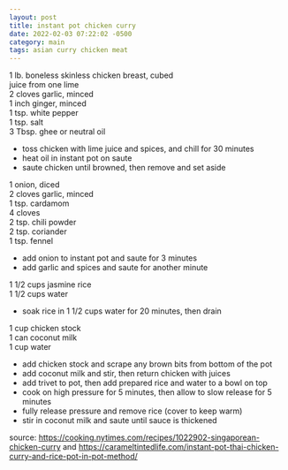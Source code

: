 ```yaml
---
layout: post
title: instant pot chicken curry
date: 2022-02-03 07:22:02 -0500
category: main
tags: asian curry chicken meat
---
```


1 lb. boneless skinless chicken breast, cubed  
juice from one lime  
2 cloves garlic, minced  
1 inch ginger, minced  
1 tsp. white pepper  
1 tsp. salt  
3 Tbsp. ghee or neutral oil  
* toss chicken with lime juice and spices, and chill for 30 minutes
* heat oil in instant pot on saute
* saute chicken until browned, then remove and set aside

1 onion, diced    
2 cloves garlic, minced  
1 tsp. cardamom  
4 cloves  
2 tsp. chili powder  
2 tsp. coriander  
1 tsp. fennel  
* add onion to instant pot and saute for 3 minutes
* add garlic and spices and saute for another minute

1 1/2 cups jasmine rice  
1 1/2 cups water  
* soak rice in 1 1/2 cups water for 20 minutes, then drain

1 cup chicken stock  
1 can coconut milk  
1 cup water
* add chicken stock and scrape any brown bits from bottom of the pot
* add coconut milk and stir, then return chicken with juices
* add trivet to pot, then add prepared rice and water to a bowl on top
* cook on high pressure for 5 minutes, then allow to slow release for 5 minutes
* fully release pressure and remove rice (cover to keep warm)
* stir in coconut milk and saute until sauce is thickened

source: <https://cooking.nytimes.com/recipes/1022902-singaporean-chicken-curry> and <https://carameltintedlife.com/instant-pot-thai-chicken-curry-and-rice-pot-in-pot-method/>
